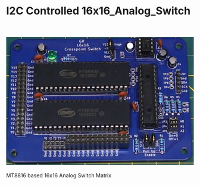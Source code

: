 # I2C Controlled 16x16_Analog_Switch
<br><br>![PCB](Assembled_PCB.jpg)<BR><BR>
MT8816 based 16x16 Analog Switch Matrix
